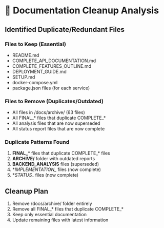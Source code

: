 # 🧹 Documentation Cleanup Analysis

## Identified Duplicate/Redundant Files

### Files to Keep (Essential)
- README.md
- COMPLETE_API_DOCUMENTATION.md
- COMPLETE_FEATURES_OUTLINE.md
- DEPLOYMENT_GUIDE.md
- SETUP.md
- docker-compose.yml
- package.json files (for each service)

### Files to Remove (Duplicates/Outdated)
- All files in /docs/archive/ (63 files)
- All FINAL_* files that duplicate COMPLETE_*
- All analysis files that are now superseded
- All status report files that are now complete

### Duplicate Patterns Found
1. **FINAL_*** files that duplicate COMPLETE_* files
2. **ARCHIVE/** folder with outdated reports
3. **BACKEND_ANALYSIS** files (superseded)
4. **IMPLEMENTATION_* files (now complete)
5. **STATUS_* files (now complete)

## Cleanup Plan
1. Remove /docs/archive/ folder entirely
2. Remove all FINAL_* files that duplicate COMPLETE_*
3. Keep only essential documentation
4. Update remaining files with latest information